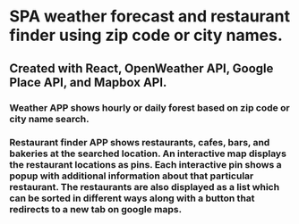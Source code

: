 # SPA weather forecast and restaurant finder using zip code or city names.

## Created with React, OpenWeather API, Google Place API, and Mapbox API.

### Weather APP shows hourly or daily forest based on zip code or city name search.

### Restaurant finder APP shows restaurants, cafes, bars, and bakeries at the searched location. An interactive map displays the restaurant locations as pins. Each interactive pin shows a popup with additional information about that particular restaurant. The restaurants are also displayed as a list which can be sorted in different ways along with a button that redirects to a new tab on google maps. 

